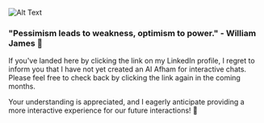 ![Alt Text](https://53.fs1.hubspotusercontent-na1.net/hub/53/hubfs/36_Welcome%20Email%20Templates.jpg?width=893&height=600&name=36_Welcome%20Email%20Templates.jpg)

### "Pessimism leads to weakness, optimism to power." - William James 👋

If you've landed here by clicking the link on my LinkedIn profile, I regret to inform you that I have not yet created an AI Afham for interactive chats. Please feel free to check back by clicking the link again in the coming months.

Your understanding is appreciated, and I eagerly anticipate providing a more interactive experience for our future interactions! 🌟
